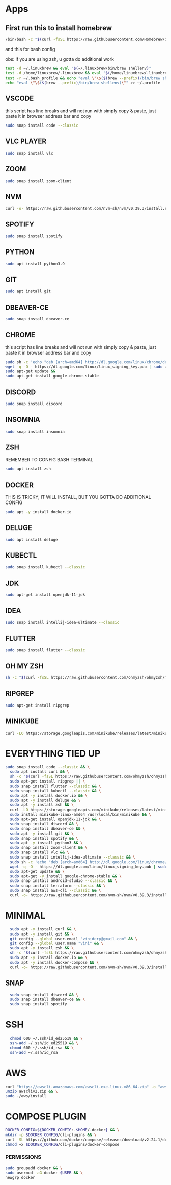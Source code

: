 # Apps

## First run this to install homebrew

```sh
/bin/bash -c "$(curl -fsSL https://raw.githubusercontent.com/Homebrew/install/HEAD/install.sh)"
```

and this for bash config

obs: if you are using zsh, u gotta do additional work

```sh
test -d ~/.linuxbrew && eval "$(~/.linuxbrew/bin/brew shellenv)"
test -d /home/linuxbrew/.linuxbrew && eval "$(/home/linuxbrew/.linuxbrew/bin/brew shellenv)"
test -r ~/.bash_profile && echo "eval \"\$($(brew --prefix)/bin/brew shellenv)\"" >> ~/.bash_profile
echo "eval \"\$($(brew --prefix)/bin/brew shellenv)\"" >> ~/.profile
```


## VSCODE

this script has line breaks and will not run with simply copy & paste,
just paste it in browser address bar and copy

```sh
sudo snap install code --classic
```

## VLC PLAYER

```sh
sudo snap install vlc
```

## ZOOM

```sh
sudo snap install zoom-client
```

## NVM

```sh
curl -o- https://raw.githubusercontent.com/nvm-sh/nvm/v0.39.3/install.sh | bash
```

## SPOTIFY

```sh
sudo snap install spotify
```

## PYTHON

```sh
sudo apt install python3.9
```

## GIT

```sh
sudo apt install git
```

## DBEAVER-CE

```sh
sudo snap install dbeaver-ce
```

## CHROME

this script has line breaks and will not run with simply copy & paste,
just paste it in browser address bar and copy

```sh
sudo sh -c 'echo "deb [arch=amd64] http://dl.google.com/linux/chrome/deb/ stable main" >> /etc/apt/sources.list.d/google.list' &&
wget -q -O - https://dl.google.com/linux/linux_signing_key.pub | sudo apt-key add - &&
sudo apt-get update &&
sudo apt-get install google-chrome-stable
```

## DISCORD

```sh
sudo snap install discord
```

## INSOMNIA

```sh
sudo snap install insomnia
```

## ZSH

REMEMBER TO CONFIG BASH TERMINAL

```sh
sudo apt install zsh
```

## DOCKER

THIS IS TRICKY, IT WILL INSTALL, BUT YOU GOTTA DO ADDITIONAL CONFIG

```sh
sudo apt -y install docker.io
```

## DELUGE

```sh
sudo apt install deluge
```

## KUBECTL

```sh
sudo snap install kubectl --classic
```

## JDK

```sh
sudo apt-get install openjdk-11-jdk
```

## IDEA

```sh
sudo snap install intellij-idea-ultimate --classic
```

## FLUTTER

```sh
sudo snap install flutter --classic
```

## OH MY ZSH

```sh
sh -c "$(curl -fsSL https://raw.githubusercontent.com/ohmyzsh/ohmyzsh/master/tools/install.sh)"
```

## RIPGREP

```sh
sudo apt-get install ripgrep
```

## MINIKUBE

```sh
curl -LO https://storage.googleapis.com/minikube/releases/latest/minikube-linux-amd64 && sudo install minikube-linux-amd64 /usr/local/bin/minikube
```


# EVERYTHING TIED UP

```sh
sudo snap install code --classic && \
  sudo apt install curl && \
  sh -c "$(curl -fsSL https://raw.githubusercontent.com/ohmyzsh/ohmyzsh/master/tools/install.sh)" || \
  sudo apt-get install ripgrep || \
  sudo snap install flutter --classic && \
  sudo snap install kubectl --classic && \
  sudo apt -y install docker.io && \
  sudo apt -y install deluge && \
  sudo apt -y install zsh && \
  curl -LO https://storage.googleapis.com/minikube/releases/latest/minikube-linux-amd64 && \
  sudo install minikube-linux-amd64 /usr/local/bin/minikube && \
  sudo apt-get install openjdk-11-jdk && \
  sudo snap install discord && \
  sudo snap install dbeaver-ce && \
  sudo apt -y install git && \
  sudo snap install spotify && \
  sudo apt -y install python3 && \
  sudo snap install zoom-client && \
  sudo snap install vlc && \
  sudo snap install intellij-idea-ultimate --classic && \
  sudo sh -c 'echo "deb [arch=amd64] http://dl.google.com/linux/chrome/deb/ stable main" >> /etc/apt/sources.list.d/google.list' && \
  wget -q -O - https://dl.google.com/linux/linux_signing_key.pub | sudo apt-key add - && \
  sudo apt-get update && \
  sudo apt-get -y install google-chrome-stable && \
  sudo snap install android-studio --classic && \
  sudo snap install terraform --classic && \
  sudo snap install aws-cli --classic && \
  curl -o- https://raw.githubusercontent.com/nvm-sh/nvm/v0.39.3/install.sh | bash
```

# MINIMAL

```sh
  sudo apt -y install curl && \
  sudo apt -y install git && \
  git config --global user.email "viniderp@gmail.com" && \
  git config --global user.name "vini" && \
  sudo apt -y install zsh && \
  sh -c "$(curl -fsSL https://raw.githubusercontent.com/ohmyzsh/ohmyzsh/master/tools/install.sh)" || \
  sudo apt -y install docker.io && \
  sudo apt -y install docker-compose && \
  curl -o- https://raw.githubusercontent.com/nvm-sh/nvm/v0.39.3/install.sh | bash
```

## SNAP
```sh
  sudo snap install discord && \
  sudo snap install dbeaver-ce && \
  sudo snap install spotify
```

# SSH
```sh
  chmod 600 ~/.ssh/id_ed25519 && \
  ssh-add ~/.ssh/id_ed25519 && \
  chmod 600 ~/.ssh/id_rsa && \
  ssh-add ~/.ssh/id_rsa
```

# AWS
```sh
curl "https://awscli.amazonaws.com/awscli-exe-linux-x86_64.zip" -o "awscliv2.zip" && \
unzip awscliv2.zip && \
sudo ./aws/install
```

# COMPOSE PLUGIN
```sh
DOCKER_CONFIG=${DOCKER_CONFIG:-$HOME/.docker} && \
mkdir -p $DOCKER_CONFIG/cli-plugins && \
curl -SL https://github.com/docker/compose/releases/download/v2.24.1/docker-compose-linux-x86_64 -o $DOCKER_CONFIG/cli-plugins/docker-compose && \
chmod +x $DOCKER_CONFIG/cli-plugins/docker-compose
```
### PERMISSIONS
```sh
sudo groupadd docker && \
sudo usermod -aG docker $USER && \
newgrp docker
```
